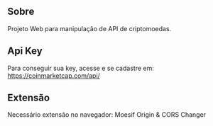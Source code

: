 ## Sobre
Projeto Web para manipulação de API de criptomoedas. 

## Api Key
Para conseguir sua key, acesse e se cadastre em: https://coinmarketcap.com/api/

## Extensão
Necessário extensão no navegador: Moesif Origin & CORS Changer


